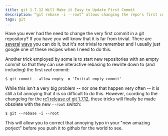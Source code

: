 ```yaml
---
title: git 1.7.12 Will Make it Easy to Update First Commit
description: “git rebase -i --root” allows changing the repo's first commit
tags: git
...
```


Have you ever had the need to change the very first commit in a git repository?
If you have you will know that it is far from trivial. There are
[several](http://stackoverflow.com/questions/2119480/changing-the-message-of-the-first-commit-git)
[ways](http://stackoverflow.com/questions/2246208/change-first-commit-of-project-with-git)
you can do it, but it's not trivial to remember and I usually just google one of
these recipes when I need to do this.

Another trick employed by some is to start new repositories with an empty commit
so that they can use interactive rebasing to rewrite down to (and including) the
first *real* commit:

    $ git commit --allow-empty -m 'Initial empty commit'

While this isn't a very big problem -- nor one that happen very often -- it is
still a bit annoying that it is so difficult to do this. However, ccording to
the changelog for the [rc1 release of git
1.7.12](http://git-blame.blogspot.co.uk/2012/07/git-1712-rc1.html), these tricks
will finally be made obsolete with the new `--root` switch:

    $ git --rebase -i --root

This will allow you to correct that annoying typo in your "new amazing porject"
before you push it to github for the world to see.
